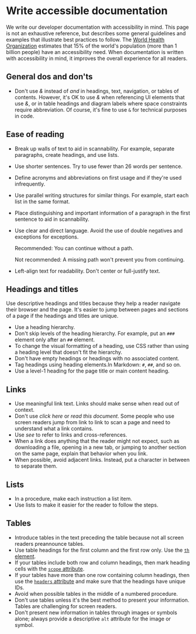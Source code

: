 # Write accessible documentation  

We write our developer documentation with accessibility in mind. This page is not an exhaustive
reference, but describes some general guidelines and examples that illustrate best practices to
follow. The
[World Health Organization](https://www.who.int/en/news-room/fact-sheets/detail/disability-and-health)
estimates that 15% of the world's population (more than 1 billion people) have an accessibility
need. When documentation is written with accessibility in mind, it improves the overall
experience for all readers.

## General dos and don'ts

* Don't use *&* instead of *and* in headings, text, navigation, or
  tables of contents. However, it's OK to use *&* when referencing UI
  elements that use *&*, or in table headings and diagram labels where space
  constraints require abbreviation. Of course, it's fine to use `&`
  for technical purposes in code.

## Ease of reading

* Break up walls of text to aid in scannability. For example, separate
  paragraphs,
  create
  headings,
  and use
  lists.
* Use shorter sentences. Try to use fewer than 26 words per sentence.
* Define acronyms and abbreviations on first usage and if they're used infrequently.
* Use parallel writing structures for similar things. For example, start each list in the same
  format.
* Place distinguishing and important information of a paragraph in the first sentence to aid in
  scannability.
* Use clear and direct language. Avoid the use of double negatives and exceptions for exceptions.

  Recommended: You can continue without a
  path.

  Not recommended: A missing path won't
  prevent you from continuing.
* Left-align text for readability. Don't center or full-justify text.

## Headings and titles

Use descriptive headings and titles because they help a reader navigate their browser and the
page. It's easier to jump between pages and sections of a page if the headings and titles are
unique.

* Use a heading hierarchy.
* Don't skip levels of the heading hierarchy. For example, put an `###` element
  only after an `##` element.
* To change the visual formatting of a heading, use CSS rather than using a heading level that
  doesn't fit the hierarchy.
* Don't have empty headings or headings with no associated content.
* Tag headings using heading elements.In Markdown: `#`, `##`, and so on.
* Use a level-1 heading for the page title or main content heading.

## Links

* Use meaningful link text.
  Links should make sense when read out of context.
* Don't use *click here* or *read this document*. Some people who use screen readers
  jump from link to link to scan a page and need to understand what a link contains.
* Use *see* to refer to links and cross-references.
* When a link does anything that the reader might not expect, such as downloading a file,
  opening in a new tab, or jumping to another section on the same page, explain that behavior when
  you link.
* When possible, avoid adjacent links. Instead, put a character in between to separate them.

## Lists

* In a
  procedure,
  make each instruction a
  list item.
* Use lists to make it easier for the reader to follow the steps.

## Tables

* Introduce tables in the text preceding the table because not all screen readers preannounce
  tables.
* Use table headings for the first column and the first row only. Use the
  [`th` element](https://www.w3.org/TR/html4/struct/tables.html#edef-TH).
* If your tables include both row and column headings, then mark heading cells with the
  [`scope`
  attribute](https://www.w3.org/WAI/tutorials/tables/two-headers/).
* If your tables have more than one row containing column headings, then use the
  [`headers`
  attribute](https://www.w3.org/WAI/tutorials/tables/multi-level/) and make sure that the headings have unique IDs.
* Avoid when possible tables in the middle of a numbered procedure.
* Don't use tables unless it's the best method to present your information. Tables are
  challenging for screen readers.
* Don't present new information in tables through images or symbols alone; always provide a
  descriptive `alt` attribute for the image or symbol.
